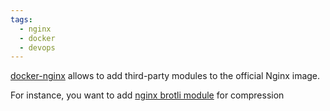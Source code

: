 ```yaml
---
tags:
  - nginx
  - docker
  - devops
---
```

[docker-nginx](https://github.com/nginxinc/docker-nginx/tree/master/modules) allows to add third-party modules to the official Nginx image.

For instance, you want to add [nginx brotli module](https://github.com/google/ngx_brotli) for compression 
